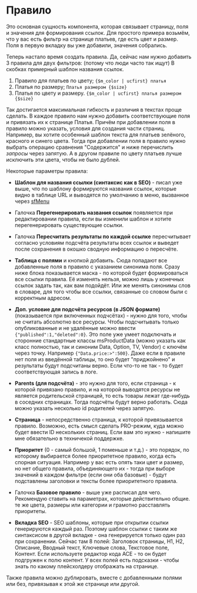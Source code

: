 # Правило

Это основная сущность компонента, которая связывает страницу, поля и значения для формирования ссылок. Для простого примера возьмём, что у вас есть фильтр на странице платьев, где есть цвет и размер.
Поля в первую вкладку вы уже добавили, значения собрались.

Теперь настало время создать правила.
Да, сейчас нам нужно добавить 3 правила для двух фильтров: (потому что люди часто так ищут) В скобках примерный шаблон названия ссылок.

1. Правило для платьев по цвету; `{$m_color | ucfirst} платья`
2. Платья по размеру; `Платья размером {$size}`
3. Платья по цвету и размеру. `{$m_color | ucfirst} платья размером {$size}`

Так достигается максимальная гибкость и различия в текстах проще сделать. В каждое правило нам нужно добавить соответствующие поля и привязать их к странице Платья. Причём при добавлении поля в правило можно указать, условия для создания части страниц. Например, вы хотите особенный шаблон текста для платьев зелёного, красного и синего цвета. Тогда при добавлении поля в правило нужно выбрать операцию сравнения "Содержится" и ниже перечислить *запросы* через запятую. А в другом правиле по цвету платьев лучше исключить эти цвета, чтобы не было дублей.

Некоторые параметры правила:

- **Шаблон для названия ссылки (синтаксис как в SEO)** - писал уже выше, что по шаблону формируются названия ссылок, которые видно в таблице URL и выводятся по умолчанию в меню, вызванное через [sfMenu][5]

- Галочка **Перегенерировать названия ссылок** появляется при редактировании правила, если вы изменили шаблон и хотите перегенерировать существующие ссылки.

- Галочка **Пересчитать результаты по каждой ссылке** пересчитывает согласно условиям подсчёта результаты всех ссылок и выведет после сохранения в окошко сводную информацию о пересчёте.

- **Таблица с полями** и кнопкой добавить. Сюда попадают все добавленные поля в правило с указанием синонима поля. Сразу ниже блока показывается маска - по которой будет формироваться все ссылки правила. Её изменять нельзя, можно лишь у конечных ссылок задать так, как вам подойдёт. Или же менять синонимы слов в словаре, для того чтобы все ссылки, связанные со словом были с корректным адресом.

- **Доп. условие для подсчёта ресурсов (в JSON формате)** (показывается при включенных подчсётах) - нужно для того, чтобы не считать абсолютно все ресурсы. Чтобы подсчитывать только опубликованные и не удалённые можно ввести `{"published":1,"deleted":0}`. Это поле уже умеет подключать и сторонние стандартные классы msProductData (можно указать как класс полностью, так и синоним Data, Option, TV, Vendor) с ключём через точку. Например `{"Data.price:>":500}`. Даже если в правиле нет поля из введённой таблицы, то оно будет "приджойнено" и результаты будут подсчитаны верно. Если что-то не так - то будет соответствующая запись в логе.

- **Parents (для подсчёта)** - это нужно для того, если страница - к которой привязано правило, и на которой выводятся ресурсы не является родительской страницей, то есть товары лежат где-нибудь в соседних страницах. Тогда подсчёты будут верно работать. Сюда можно указать несколько id родителей через запятую.

- **Страница** - непосредственно страница, к которой привязывается правило. Возможно, есть смысл сделать PRO-режим, куда можно будет ввести ID нескольких страниц. Если вам это нужно - напишите мне обязательно в техничекой поддержке.

- **Приоритет** (0 - самый большой, 1 поменьше и т.д.) - это порядок, по которому выбирается более приоритетное правило, когда есть спорная ситуация. Например у вас есть опять таки цвет и размер, но нет общего правила, объединяющего их - тогда при выборе значений в каждом фильтре (если они оба базовые) - будут подставлены заголовки и тексты более приоритетного правила.

- Галочка **Базовое правило** - выше уже расписал для чего. Рекомендую ставить на параметрах, которые действительно общие. те же цвета, размеры или категории и грамотно расставлять приоритеты.

- **Вкладка SEO** - SEO шаблоны, которые при открытии ссылки генерируются каждый раз. Поэтому шаблон ссылки с таким же синтаксисом в другой вкладке - она генерируется только один раз при сохранении. Сейчас там 8 полей: Заголовок страницы, H1, H2, Описание, Вводный текст, Ключевые слова, Текстовое поле, Контент. Если используете редактор кода ACE - то он будет подгружен к полю контент. У всех полей есть подсказки - чтобы знать по какому плейсхолдеру отображать на странице.

Также правила можно дублировать, вместе с добавленными полями или без, привязывая к этой же странице или другой.

[5]: /components/seofilter/snippets/sfmenu
